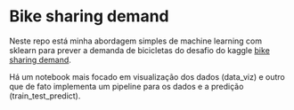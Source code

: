 # Bike sharing demand

Neste repo está minha abordagem simples de machine learning com sklearn para prever a demanda de bicicletas do desafio do kaggle [bike sharing demand](https://www.kaggle.com/c/bike-sharing-demand). 

Há um notebook mais focado em visualização dos dados (data_viz) e outro que de fato implementa um pipeline para os dados e a predição (train_test_predict).